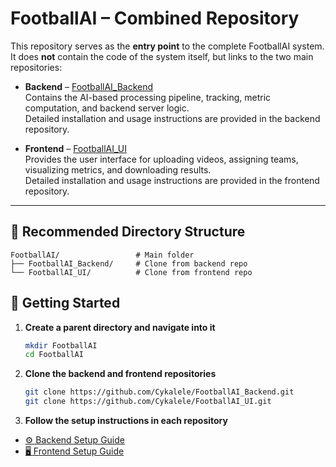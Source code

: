# FootballAI – Combined Repository

This repository serves as the **entry point** to the complete FootballAI system.  
It does **not** contain the code of the system itself, but links to the two main repositories:

- **Backend** – [FootballAI_Backend](https://github.com/Cykalele/FootballAI_Backend)  
  Contains the AI-based processing pipeline, tracking, metric computation, and backend server logic.  
  Detailed installation and usage instructions are provided in the backend repository.

- **Frontend** – [FootballAI_UI](https://github.com/Cykalele/FootballAI_UI)  
  Provides the user interface for uploading videos, assigning teams, visualizing metrics, and downloading results.  
  Detailed installation and usage instructions are provided in the frontend repository.

---

## 📂 Recommended Directory Structure

```plaintext
FootballAI/                 # Main folder
├── FootballAI_Backend/     # Clone from backend repo
└── FootballAI_UI/          # Clone from frontend repo
```


## 🚀 Getting Started

1. **Create a parent directory and navigate into it**
   ```bash
   mkdir FootballAI
   cd FootballAI
   ```
2. **Clone the backend and frontend repositories**
   ```bash
   git clone https://github.com/Cykalele/FootballAI_Backend.git
   git clone https://github.com/Cykalele/FootballAI_UI.git
   ```
3. **Follow the setup instructions in each repository**
  - [⚙️ Backend Setup Guide](https://github.com/Cykalele/FootballAI_Backend#readme)
  - [🖥️ Frontend Setup Guide](https://github.com/Cykalele/FootballAI_UI#readme)
   





